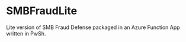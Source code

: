 # SMBFraudLite
Lite version of SMB Fraud Defense packaged in an Azure Function App written in PwSh.
